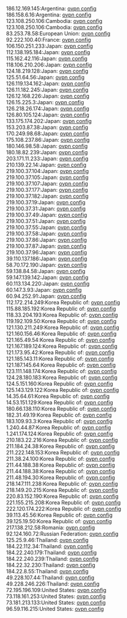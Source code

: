 186.12.169.145:Argentina: [ovpn config](vpn/186_12_169_145.ovpn)  
186.158.6.16:Argentina: [ovpn config](vpn/186_158_6_16.ovpn)  
123.108.250.106:Cambodia: [ovpn config](vpn/123_108_250_106.ovpn)  
123.108.250.106:Cambodia: [ovpn config](vpn/123_108_250_106.ovpn)  
83.253.78.58:European Union: [ovpn config](vpn/83_253_78_58.ovpn)  
92.222.100.40:France: [ovpn config](vpn/92_222_100_40.ovpn)  
106.150.251.233:Japan: [ovpn config](vpn/106_150_251_233.ovpn)  
112.138.195.184:Japan: [ovpn config](vpn/112_138_195_184.ovpn)  
115.162.42.116:Japan: [ovpn config](vpn/115_162_42_116.ovpn)  
118.106.210.206:Japan: [ovpn config](vpn/118_106_210_206.ovpn)  
124.18.219.128:Japan: [ovpn config](vpn/124_18_219_128.ovpn)  
125.51.64.56:Japan: [ovpn config](vpn/125_51_64_56.ovpn)  
126.119.134.162:Japan: [ovpn config](vpn/126_119_134_162.ovpn)  
126.11.182.245:Japan: [ovpn config](vpn/126_11_182_245.ovpn)  
126.12.168.226:Japan: [ovpn config](vpn/126_12_168_226.ovpn)  
126.15.225.3:Japan: [ovpn config](vpn/126_15_225_3.ovpn)  
126.218.26.174:Japan: [ovpn config](vpn/126_218_26_174.ovpn)  
126.80.105.124:Japan: [ovpn config](vpn/126_80_105_124.ovpn)  
133.175.174.202:Japan: [ovpn config](vpn/133_175_174_202.ovpn)  
153.203.87.38:Japan: [ovpn config](vpn/153_203_87_38.ovpn)  
170.249.98.68:Japan: [ovpn config](vpn/170_249_98_68.ovpn)  
175.108.237.86:Japan: [ovpn config](vpn/175_108_237_86.ovpn)  
180.146.98.58:Japan: [ovpn config](vpn/180_146_98_58.ovpn)  
180.18.82.239:Japan: [ovpn config](vpn/180_18_82_239.ovpn)  
203.171.11.233:Japan: [ovpn config](vpn/203_171_11_233.ovpn)  
210.139.22.14:Japan: [ovpn config](vpn/210_139_22_14.ovpn)  
219.100.37.104:Japan: [ovpn config](vpn/219_100_37_104.ovpn)  
219.100.37.105:Japan: [ovpn config](vpn/219_100_37_105.ovpn)  
219.100.37.107:Japan: [ovpn config](vpn/219_100_37_107.ovpn)  
219.100.37.177:Japan: [ovpn config](vpn/219_100_37_177.ovpn)  
219.100.37.182:Japan: [ovpn config](vpn/219_100_37_182.ovpn)  
219.100.37.19:Japan: [ovpn config](vpn/219_100_37_19.ovpn)  
219.100.37.31:Japan: [ovpn config](vpn/219_100_37_31.ovpn)  
219.100.37.49:Japan: [ovpn config](vpn/219_100_37_49.ovpn)  
219.100.37.51:Japan: [ovpn config](vpn/219_100_37_51.ovpn)  
219.100.37.55:Japan: [ovpn config](vpn/219_100_37_55.ovpn)  
219.100.37.58:Japan: [ovpn config](vpn/219_100_37_58.ovpn)  
219.100.37.86:Japan: [ovpn config](vpn/219_100_37_86.ovpn)  
219.100.37.87:Japan: [ovpn config](vpn/219_100_37_87.ovpn)  
219.100.37.96:Japan: [ovpn config](vpn/219_100_37_96.ovpn)  
39.110.137.186:Japan: [ovpn config](vpn/39_110_137_186.ovpn)  
58.70.172.190:Japan: [ovpn config](vpn/58_70_172_190.ovpn)  
59.138.84.58:Japan: [ovpn config](vpn/59_138_84_58.ovpn)  
59.147.139.142:Japan: [ovpn config](vpn/59_147_139_142.ovpn)  
60.113.134.220:Japan: [ovpn config](vpn/60_113_134_220.ovpn)  
60.147.3.93:Japan: [ovpn config](vpn/60_147_3_93.ovpn)  
60.94.252.91:Japan: [ovpn config](vpn/60_94_252_91.ovpn)  
112.172.214.249:Korea Republic of: [ovpn config](vpn/112_172_214_249.ovpn)  
115.88.185.192:Korea Republic of: [ovpn config](vpn/115_88_185_192.ovpn)  
118.33.204.193:Korea Republic of: [ovpn config](vpn/118_33_204_193.ovpn)  
119.192.109.50:Korea Republic of: [ovpn config](vpn/119_192_109_50.ovpn)  
121.130.211.249:Korea Republic of: [ovpn config](vpn/121_130_211_249.ovpn)  
121.160.156.46:Korea Republic of: [ovpn config](vpn/121_160_156_46.ovpn)  
121.165.49.54:Korea Republic of: [ovpn config](vpn/121_165_49_54.ovpn)  
121.167.189.124:Korea Republic of: [ovpn config](vpn/121_167_189_124.ovpn)  
121.173.95.42:Korea Republic of: [ovpn config](vpn/121_173_95_42.ovpn)  
121.185.143.11:Korea Republic of: [ovpn config](vpn/121_185_143_11.ovpn)  
121.187.145.64:Korea Republic of: [ovpn config](vpn/121_187_145_64.ovpn)  
123.111.148.174:Korea Republic of: [ovpn config](vpn/123_111_148_174.ovpn)  
124.28.180.183:Korea Republic of: [ovpn config](vpn/124_28_180_183.ovpn)  
124.5.151.160:Korea Republic of: [ovpn config](vpn/124_5_151_160.ovpn)  
125.143.129.122:Korea Republic of: [ovpn config](vpn/125_143_129_122.ovpn)  
14.35.64.61:Korea Republic of: [ovpn config](vpn/14_35_64_61.ovpn)  
14.53.151.129:Korea Republic of: [ovpn config](vpn/14_53_151_129.ovpn)  
180.66.138.110:Korea Republic of: [ovpn config](vpn/180_66_138_110.ovpn)  
182.31.49.19:Korea Republic of: [ovpn config](vpn/182_31_49_19.ovpn)  
183.109.93.3:Korea Republic of: [ovpn config](vpn/183_109_93_3.ovpn)  
1.240.44.87:Korea Republic of: [ovpn config](vpn/1_240_44_87.ovpn)  
1.241.174.124:Korea Republic of: [ovpn config](vpn/1_241_174_124.ovpn)  
210.183.22.216:Korea Republic of: [ovpn config](vpn/210_183_22_216.ovpn)  
211.184.24.38:Korea Republic of: [ovpn config](vpn/211_184_24_38.ovpn)  
211.222.148.153:Korea Republic of: [ovpn config](vpn/211_222_148_153.ovpn)  
211.38.24.100:Korea Republic of: [ovpn config](vpn/211_38_24_100.ovpn)  
211.44.188.38:Korea Republic of: [ovpn config](vpn/211_44_188_38.ovpn)  
211.44.188.38:Korea Republic of: [ovpn config](vpn/211_44_188_38.ovpn)  
211.48.194.30:Korea Republic of: [ovpn config](vpn/211_48_194_30.ovpn)  
218.147.111.238:Korea Republic of: [ovpn config](vpn/218_147_111_238.ovpn)  
218.149.20.215:Korea Republic of: [ovpn config](vpn/218_149_20_215.ovpn)  
220.83.152.190:Korea Republic of: [ovpn config](vpn/220_83_152_190.ovpn)  
221.155.215.208:Korea Republic of: [ovpn config](vpn/221_155_215_208.ovpn)  
222.120.174.222:Korea Republic of: [ovpn config](vpn/222_120_174_222.ovpn)  
39.113.45.56:Korea Republic of: [ovpn config](vpn/39_113_45_56.ovpn)  
39.125.19.50:Korea Republic of: [ovpn config](vpn/39_125_19_50.ovpn)  
217.138.212.58:Romania: [ovpn config](vpn/217_138_212_58.ovpn)  
92.124.160.72:Russian Federation: [ovpn config](vpn/92_124_160_72.ovpn)  
125.25.9.46:Thailand: [ovpn config](vpn/125_25_9_46.ovpn)  
184.22.112.34:Thailand: [ovpn config](vpn/184_22_112_34.ovpn)  
184.22.240.179:Thailand: [ovpn config](vpn/184_22_240_179.ovpn)  
184.22.240.239:Thailand: [ovpn config](vpn/184_22_240_239.ovpn)  
184.22.32.230:Thailand: [ovpn config](vpn/184_22_32_230.ovpn)  
184.22.8.55:Thailand: [ovpn config](vpn/184_22_8_55.ovpn)  
49.228.107.44:Thailand: [ovpn config](vpn/49_228_107_44.ovpn)  
49.228.246.226:Thailand: [ovpn config](vpn/49_228_246_226.ovpn)  
72.195.196.109:United States: [ovpn config](vpn/72_195_196_109.ovpn)  
73.118.161.253:United States: [ovpn config](vpn/73_118_161_253.ovpn)  
73.181.213.133:United States: [ovpn config](vpn/73_181_213_133.ovpn)  
96.59.116.215:United States: [ovpn config](vpn/96_59_116_215.ovpn)  
